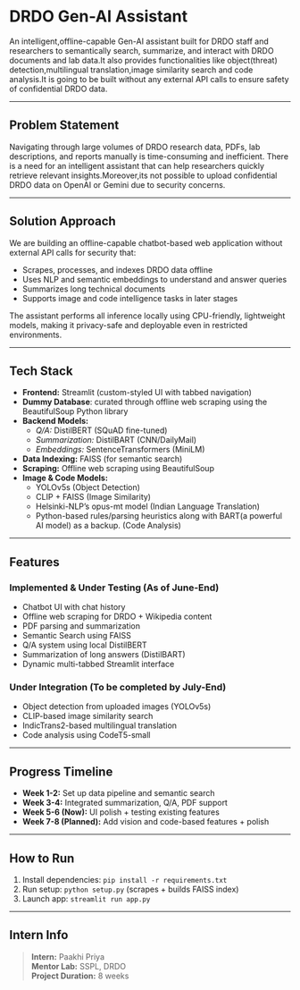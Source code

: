 #  DRDO Gen-AI Assistant

An intelligent,offline-capable Gen-AI assistant built for DRDO staff and researchers to semantically search, summarize, and interact with DRDO documents and lab data.It also provides functionalities like object(threat) detection,multilingual translation,image similarity search and code analysis.It is going to be built  without any external API calls to ensure safety of confidential DRDO data.

---

##  Problem Statement

Navigating through large volumes of DRDO research data, PDFs, lab descriptions, and reports manually is time-consuming and inefficient. There is a need for an intelligent assistant that can help researchers quickly retrieve relevant insights.Moreover,its not possible to upload confidential DRDO data on OpenAI or Gemini due to security concerns.

---

##  Solution Approach

We are building an offline-capable chatbot-based web application without external API calls for security that:
- Scrapes, processes, and indexes DRDO data offline
- Uses NLP and semantic embeddings to understand and answer queries
- Summarizes long technical documents
- Supports image and code intelligence tasks in later stages

The assistant performs all inference locally using CPU-friendly, lightweight models, making it privacy-safe and deployable even in restricted environments.

---

## Tech Stack

- **Frontend:** Streamlit (custom-styled UI with tabbed navigation)
- **Dummy Database**: curated through offline web scraping using the BeautifulSoup Python library
- **Backend Models:**
  - *Q/A:* DistilBERT (SQuAD fine-tuned)
  - *Summarization:* DistilBART (CNN/DailyMail)
  - *Embeddings:* SentenceTransformers (MiniLM)
- **Data Indexing:** FAISS (for semantic search)
- **Scraping:** Offline web scraping using BeautifulSoup
- **Image & Code Models:** 
  - YOLOv5s (Object Detection)
  - CLIP + FAISS (Image Similarity)
  - Helsinki-NLP’s opus-mt model (Indian Language Translation)
  - Python-based rules/parsing heuristics along with BART(a powerful AI model) as a backup. (Code Analysis)

---

##  Features

###  Implemented & Under Testing (As of June-End)
- Chatbot UI with chat history
- Offline web scraping for DRDO + Wikipedia content
- PDF parsing and summarization
- Semantic Search using FAISS
- Q/A system using local DistilBERT
- Summarization of long answers (DistilBART)
- Dynamic multi-tabbed Streamlit interface

###  Under Integration (To be completed by July-End)
- Object detection from uploaded images (YOLOv5s)
- CLIP-based image similarity search
- IndicTrans2-based multilingual translation
- Code analysis using CodeT5-small

---

##  Progress Timeline

- **Week 1-2:** Set up data pipeline and semantic search
- **Week 3-4:** Integrated summarization, Q/A, PDF support
- **Week 5-6 (Now):** UI polish + testing existing features
- **Week 7-8 (Planned):** Add vision and code-based features + polish

---

##  How to Run

1. Install dependencies: `pip install -r requirements.txt`
2. Run setup: `python setup.py` (scrapes + builds FAISS index)
3. Launch app: `streamlit run app.py`

---

##  Intern Info

> **Intern:** Paakhi Priya  
> **Mentor Lab:** SSPL, DRDO  
> **Project Duration:** 8 weeks  



